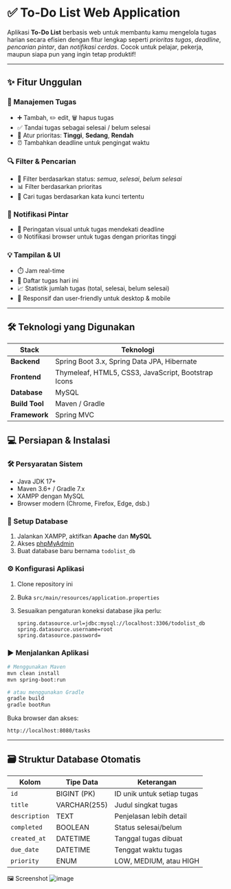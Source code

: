 # ✅ To-Do List Web Application

Aplikasi **To-Do List** berbasis web untuk membantu kamu mengelola tugas harian secara efisien dengan fitur lengkap seperti *prioritas tugas*, *deadline*, *pencarian pintar*, dan *notifikasi cerdas*. Cocok untuk pelajar, pekerja, maupun siapa pun yang ingin tetap produktif!

---

## ✨ Fitur Unggulan

### 📝 Manajemen Tugas
- ➕ Tambah, ✏️ edit, 🗑️ hapus tugas
- ✅ Tandai tugas sebagai selesai / belum selesai
- 🔺 Atur prioritas: **Tinggi**, **Sedang**, **Rendah**
- ⏰ Tambahkan deadline untuk pengingat waktu

### 🔍 Filter & Pencarian
- 🎯 Filter berdasarkan status: *semua*, *selesai*, *belum selesai*
- 📊 Filter berdasarkan prioritas
- 🔎 Cari tugas berdasarkan kata kunci tertentu

### 🔔 Notifikasi Pintar
- 🚨 Peringatan visual untuk tugas mendekati deadline
- 🌐 Notifikasi browser untuk tugas dengan prioritas tinggi

### 💡 Tampilan & UI
- ⏱️ Jam real-time
- 📅 Daftar tugas hari ini
- 📈 Statistik jumlah tugas (total, selesai, belum selesai)
- 📱 Responsif dan user-friendly untuk desktop & mobile

---

## 🛠️ Teknologi yang Digunakan

| Stack          | Teknologi                                           |
| -------------- | --------------------------------------------------- |
| **Backend**    | Spring Boot 3.x, Spring Data JPA, Hibernate         |
| **Frontend**   | Thymeleaf, HTML5, CSS3, JavaScript, Bootstrap Icons |
| **Database**   | MySQL                                     |
| **Build Tool** | Maven / Gradle                                      |
| **Framework**  | Spring MVC                                          |



## 💻 Persiapan & Instalasi

### 🛠 Persyaratan Sistem

* Java JDK 17+
* Maven 3.6+ / Gradle 7.x
* XAMPP dengan MySQL
* Browser modern (Chrome, Firefox, Edge, dsb.)

### 🧾 Setup Database

1. Jalankan XAMPP, aktifkan **Apache** dan **MySQL**
2. Akses [phpMyAdmin](http://localhost/phpmyadmin)
3. Buat database baru bernama `todolist_db`

### ⚙️ Konfigurasi Aplikasi

1. Clone repository ini
2. Buka `src/main/resources/application.properties`
3. Sesuaikan pengaturan koneksi database jika perlu:

   ```properties
   spring.datasource.url=jdbc:mysql://localhost:3306/todolist_db
   spring.datasource.username=root
   spring.datasource.password=
   ```

### ▶️ Menjalankan Aplikasi

```bash
# Menggunakan Maven
mvn clean install
mvn spring-boot:run

# atau menggunakan Gradle
gradle build
gradle bootRun
```

Buka browser dan akses:

```
http://localhost:8080/tasks
```

---

## 🗃 Struktur Database Otomatis

| Kolom         | Tipe Data    | Keterangan                 |
| ------------- | ------------ | -------------------------- |
| `id`          | BIGINT (PK)  | ID unik untuk setiap tugas |
| `title`       | VARCHAR(255) | Judul singkat tugas        |
| `description` | TEXT         | Penjelasan lebih detail    |
| `completed`   | BOOLEAN      | Status selesai/belum       |
| `created_at`  | DATETIME     | Tanggal tugas dibuat       |
| `due_date`    | DATETIME     | Tenggat waktu tugas        |
| `priority`    | ENUM         | LOW, MEDIUM, atau HIGH     |



🖼️ Screenshot
![image](https://github.com/user-attachments/assets/0e5d5c0a-d85d-45bd-9def-407c0817277e)



